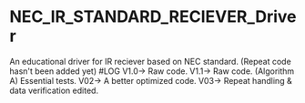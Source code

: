 # NEC_IR_STANDARD_RECIEVER_Driver
An educational driver for IR reciever based on NEC standard.
(Repeat code hasn't been added yet)
#LOG
V1.0-> Raw code.
V1.1-> Raw code. (Algorithm A) Essential tests.
V02-> A better optimized code.<all time timer bug>
V03-> Repeat handling  &  data verification edited.<all time timer bug is handled>
